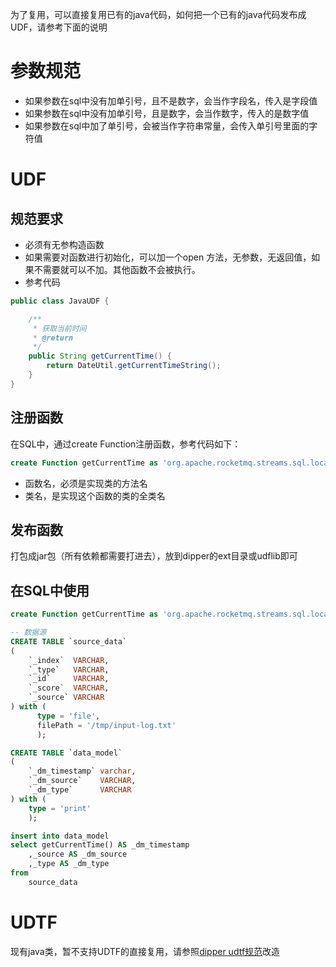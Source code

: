 为了复用，可以直接复用已有的java代码，如何把一个已有的java代码发布成UDF，请参考下面的说明

# 参数规范

- 如果参数在sql中没有加单引号，且不是数字，会当作字段名，传入是字段值
- 如果参数在sql中没有加单引号，且是数字，会当作数字，传入的是数字值
- 如果参数在sql中加了单引号，会被当作字符串常量，会传入单引号里面的字符值

# UDF

## 规范要求

- 必须有无参构造函数
- 如果需要对函数进行初始化，可以加一个open 方法，无参数，无返回值，如果不需要就可以不加。其他函数不会被执行。
- 参考代码

```java
public class JavaUDF {

    /**
     * 获取当前时间
     * @return
     */
    public String getCurrentTime() {
        return DateUtil.getCurrentTimeString();
    }
}

```

## 注册函数

在SQL中，通过create Function注册函数，参考代码如下：

```sql
create Function getCurrentTime as 'org.apache.rocketmq.streams.sql.local.runner.UDFTest'
```

- 函数名，必须是实现类的方法名
- 类名，是实现这个函数的类的全类名

## 发布函数

打包成jar包（所有依赖都需要打进去），放到dipper的ext目录或udflib即可

## 在SQL中使用

```sql
create Function getCurrentTime as 'org.apache.rocketmq.streams.sql.local.runner.UDFTest'

-- 数据源
CREATE TABLE `source_data`
(
    `_index`  VARCHAR,
    `_type`   VARCHAR,
    `_id`     VARCHAR,
    `_score`  VARCHAR,
    `_source` VARCHAR
) with (
      type = 'file',
      filePath = '/tmp/input-log.txt'
      );

CREATE TABLE `data_model`
(
    `_dm_timestamp` varchar,
    `_dm_source`    VARCHAR,
    `_dm_type`      VARCHAR
) with (
    type = 'print'
    );

insert into data_model
select getCurrentTime() AS _dm_timestamp
    ,_source AS _dm_source
    ,_type AS _dm_type
from
    source_data

```

# UDTF

现有java类，暂不支持UDTF的直接复用，请参照[dipper udtf规范](https://yuque.antfin-inc.com/chris.yxd/ye786c/kk0475)改造
